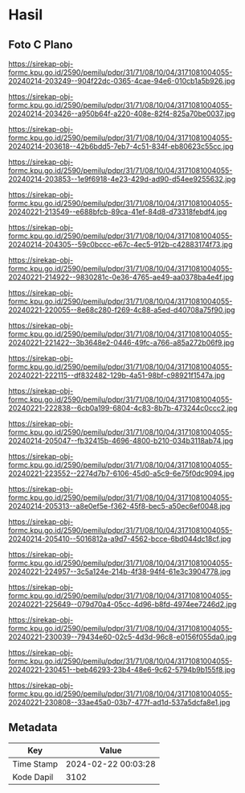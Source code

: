 # Hasil

## Foto C Plano

https://sirekap-obj-formc.kpu.go.id/2590/pemilu/pdpr/31/71/08/10/04/3171081004055-20240214-203249--904f22dc-0365-4cae-94e6-010cb1a5b926.jpg

https://sirekap-obj-formc.kpu.go.id/2590/pemilu/pdpr/31/71/08/10/04/3171081004055-20240214-203426--a950b64f-a220-408e-82f4-825a70be0037.jpg

https://sirekap-obj-formc.kpu.go.id/2590/pemilu/pdpr/31/71/08/10/04/3171081004055-20240214-203618--42b6bdd5-7eb7-4c51-834f-eb80623c55cc.jpg

https://sirekap-obj-formc.kpu.go.id/2590/pemilu/pdpr/31/71/08/10/04/3171081004055-20240214-203853--1e9f6918-4e23-429d-ad90-d54ee9255632.jpg

https://sirekap-obj-formc.kpu.go.id/2590/pemilu/pdpr/31/71/08/10/04/3171081004055-20240221-213549--e688bfcb-89ca-41ef-84d8-d73318febdf4.jpg

https://sirekap-obj-formc.kpu.go.id/2590/pemilu/pdpr/31/71/08/10/04/3171081004055-20240214-204305--59c0bccc-e67c-4ec5-912b-c42883174f73.jpg

https://sirekap-obj-formc.kpu.go.id/2590/pemilu/pdpr/31/71/08/10/04/3171081004055-20240221-214922--9830281c-0e36-4765-ae49-aa0378ba4e4f.jpg

https://sirekap-obj-formc.kpu.go.id/2590/pemilu/pdpr/31/71/08/10/04/3171081004055-20240221-220055--8e68c280-f269-4c88-a5ed-d40708a75f90.jpg

https://sirekap-obj-formc.kpu.go.id/2590/pemilu/pdpr/31/71/08/10/04/3171081004055-20240221-221422--3b3648e2-0446-49fc-a766-a85a272b06f9.jpg

https://sirekap-obj-formc.kpu.go.id/2590/pemilu/pdpr/31/71/08/10/04/3171081004055-20240221-222115--df832482-129b-4a51-98bf-c98921f1547a.jpg

https://sirekap-obj-formc.kpu.go.id/2590/pemilu/pdpr/31/71/08/10/04/3171081004055-20240221-222838--6cb0a199-6804-4c83-8b7b-473244c0ccc2.jpg

https://sirekap-obj-formc.kpu.go.id/2590/pemilu/pdpr/31/71/08/10/04/3171081004055-20240214-205047--fb32415b-4696-4800-b210-034b3118ab74.jpg

https://sirekap-obj-formc.kpu.go.id/2590/pemilu/pdpr/31/71/08/10/04/3171081004055-20240221-223552--2274d7b7-6106-45d0-a5c9-6e75f0dc9094.jpg

https://sirekap-obj-formc.kpu.go.id/2590/pemilu/pdpr/31/71/08/10/04/3171081004055-20240214-205313--a8e0ef5e-f362-45f8-bec5-a50ec6ef0048.jpg

https://sirekap-obj-formc.kpu.go.id/2590/pemilu/pdpr/31/71/08/10/04/3171081004055-20240214-205410--5016812a-a9d7-4562-bcce-6bd044dc18cf.jpg

https://sirekap-obj-formc.kpu.go.id/2590/pemilu/pdpr/31/71/08/10/04/3171081004055-20240221-224957--3c5a124e-214b-4f38-94f4-61e3c3904778.jpg

https://sirekap-obj-formc.kpu.go.id/2590/pemilu/pdpr/31/71/08/10/04/3171081004055-20240221-225649--079d70a4-05cc-4d96-b8fd-4974ee7246d2.jpg

https://sirekap-obj-formc.kpu.go.id/2590/pemilu/pdpr/31/71/08/10/04/3171081004055-20240221-230039--79434e60-02c5-4d3d-96c8-e0156f055da0.jpg

https://sirekap-obj-formc.kpu.go.id/2590/pemilu/pdpr/31/71/08/10/04/3171081004055-20240221-230451--beb46293-23b4-48e6-9c62-5794b9b155f8.jpg

https://sirekap-obj-formc.kpu.go.id/2590/pemilu/pdpr/31/71/08/10/04/3171081004055-20240221-230808--33ae45a0-03b7-477f-ad1d-537a5dcfa8e1.jpg


## Metadata

| Key        | Value               |
| ---------- | ------------------- |
| Time Stamp | 2024-02-22 00:03:28 |
| Kode Dapil | 3102                |



